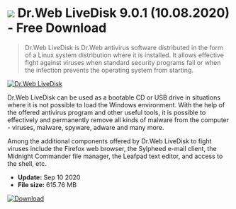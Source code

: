 # ![](https://cdn.softexe.net/static/icon/4/dr.web-livedisk-8135.png) Dr.Web LiveDisk 9.0.1 (10.08.2020) - Free Download

> Dr.Web LiveDisk is Dr.Web antivirus software distributed in the form of a Linux system distribution where it is installed. It allows effective fight against viruses when standard security programs fail or when the infection prevents the operating system from starting.

[![Dr.Web LiveDisk](https:https://tse2.mm.bing.net/th?id=OIP.wqyetPvEtZGa4LcSFJ6D4wHaEc&pid=Api)](https://softexe.net/win/security-privacy/scanners/dr.web-livedisk:hpce.html)

Dr.Web LiveDisk can be used as a bootable CD or USB drive in situations where it is not possible to load the Windows environment. With the help of the offered antivirus program and other useful tools, it is possible to effectively and permanently remove all kinds of malware from the computer - viruses, malware, spyware, adware and many more.
 
 Among the additional components offered by Dr.Web LiveDisk to fight viruses include the Firefox web browser, the Sylpheed e-mail client, the Midnight Commander file manager, the Leafpad text editor, and access to the shell, etc.


- **Update:** Sep 10 2020
- **File size:** 615.76 MB

[![Download](https://cdn.softexe.net/static/img/download.png)](https://softexe.net/win/security-privacy/scanners/dr.web-livedisk:hpce.html)

